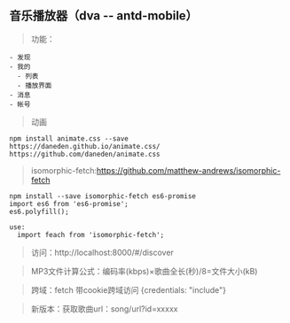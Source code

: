 ## 音乐播放器（dva -- antd-mobile）

> 功能：
    
    - 发现
    - 我的
      - 列表
      - 播放界面
    - 消息
    - 帐号

> 动画
  ```
  npm install animate.css --save
  https://daneden.github.io/animate.css/
  https://github.com/daneden/animate.css
  ```

> isomorphic-fetch:https://github.com/matthew-andrews/isomorphic-fetch
  ```
  npm install --save isomorphic-fetch es6-promise
  import es6 from 'es6-promise';
  es6.polyfill();
  
  use:
    import feach from 'isomorphic-fetch';
  ```

>访问：http://localhost:8000/#/discover

> MP3文件计算公式：编码率(kbps)×歌曲全长(秒)/8=文件大小(kB)

> 跨域：fetch 带cookie跨域访问 {credentials: "include"}

> 新版本：获取歌曲url：song/url?id=xxxxx
